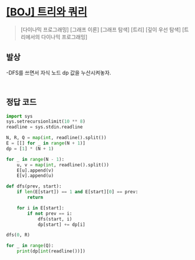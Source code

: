 # [[BOJ] 트리와 쿼리](https://www.acmicpc.net/problem/15681)

> [다이나믹 프로그래밍] [그래프 이론] [그래프 탐색] [트리] [깊이 우선 탐색] [트리에서의 다이나믹 프로그래밍]

## 발상

-DFS를 쓰면서 자식 노드 dp 값을 누산시켜놓자.

## <br>정답 코드

```python
import sys
sys.setrecursionlimit(10 ** 8)
readline = sys.stdin.readline

N, R, Q = map(int, readline().split())
E = [[] for _ in range(N + 1)]
dp = [1] * (N + 1)

for _ in range(N - 1):
    u, v = map(int, readline().split())
    E[u].append(v)
    E[v].append(u)

def dfs(prev, start):
    if len(E[start]) == 1 and E[start][0] == prev:
        return

    for i in E[start]:
        if not prev == i:
            dfs(start, i)
            dp[start] += dp[i]

dfs(0, R)

for _ in range(Q):
    print(dp[int(readline())])
```
